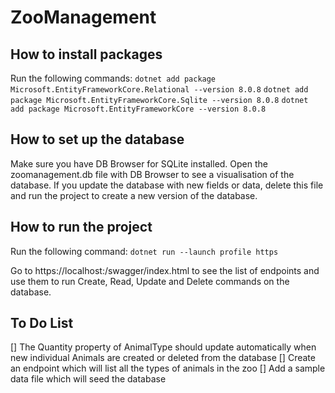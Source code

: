 # ZooManagement

## How to install packages

Run the following commands:
`dotnet add package Microsoft.EntityFrameworkCore.Relational --version 8.0.8`
`dotnet add package Microsoft.EntityFrameworkCore.Sqlite --version 8.0.8`
`dotnet add package Microsoft.EntityFrameworkCore --version 8.0.8`

## How to set up the database
Make sure you have DB Browser for SQLite installed. Open the zoomanagement.db file with DB Browser to see a visualisation of the database. If you update the database with new fields or data, delete this file and run the project to create a new version of the database.

## How to run the project
Run the following command:
`dotnet run --launch profile https`

Go to https://localhost:<port>/swagger/index.html to see the list of endpoints and use them to run Create, Read, Update and Delete commands on the database.

## To Do List
 [] The Quantity property of AnimalType should update automatically when new individual Animals are created or deleted from the database
 [] Create an endpoint which will list all the types of animals in the zoo
 [] Add a sample data file which will seed the database